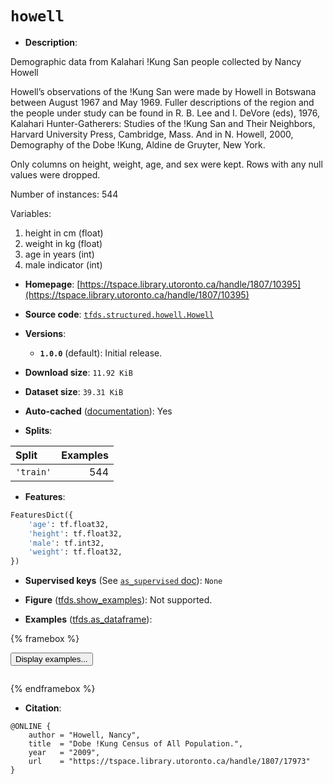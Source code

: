 <div itemscope itemtype="http://schema.org/Dataset">
  <div itemscope itemprop="includedInDataCatalog" itemtype="http://schema.org/DataCatalog">
    <meta itemprop="name" content="TensorFlow Datasets" />
  </div>
  <meta itemprop="name" content="howell" />
  <meta itemprop="description" content="Demographic data from Kalahari !Kung San people collected by Nancy Howell&#10;&#10;Howell’s observations of the !Kung San were made by Howell in Botswana between&#10;August 1967 and May 1969. Fuller descriptions of the region and the people&#10;under study can be found in R. B. Lee and I. DeVore (eds), 1976, Kalahari&#10;Hunter-Gatherers: Studies of the !Kung San and Their Neighbors, Harvard&#10;University Press, Cambridge, Mass. And in N. Howell, 2000, Demography of the&#10;Dobe !Kung, Aldine de Gruyter, New York.&#10;&#10;Only columns on height, weight, age, and sex were kept. Rows with any&#10;null values were dropped.&#10;&#10;Number of instances: 544&#10;&#10;Variables:&#10;&#10;1. height in cm   (float)&#10;2. weight in kg   (float)&#10;3. age in years   (int)&#10;4. male indicator (int)&#10;&#10;To use this dataset:&#10;&#10;```python&#10;import tensorflow_datasets as tfds&#10;&#10;ds = tfds.load(&#x27;howell&#x27;, split=&#x27;train&#x27;)&#10;for ex in ds.take(4):&#10;  print(ex)&#10;```&#10;&#10;See [the guide](https://www.tensorflow.org/datasets/overview) for more&#10;informations on [tensorflow_datasets](https://www.tensorflow.org/datasets).&#10;&#10;" />
  <meta itemprop="url" content="https://www.tensorflow.org/datasets/catalog/howell" />
  <meta itemprop="sameAs" content="https://tspace.library.utoronto.ca/handle/1807/10395" />
  <meta itemprop="citation" content="@ONLINE {&#10;    author = &quot;Howell, Nancy&quot;,&#10;    title  = &quot;Dobe !Kung Census of All Population.&quot;,&#10;    year   = &quot;2009&quot;,&#10;    url    = &quot;https://tspace.library.utoronto.ca/handle/1807/17973&quot;&#10;}" />
</div>

# `howell`


*   **Description**:

Demographic data from Kalahari !Kung San people collected by Nancy Howell

Howell’s observations of the !Kung San were made by Howell in Botswana between
August 1967 and May 1969. Fuller descriptions of the region and the people under
study can be found in R. B. Lee and I. DeVore (eds), 1976, Kalahari
Hunter-Gatherers: Studies of the !Kung San and Their Neighbors, Harvard
University Press, Cambridge, Mass. And in N. Howell, 2000, Demography of the
Dobe !Kung, Aldine de Gruyter, New York.

Only columns on height, weight, age, and sex were kept. Rows with any null
values were dropped.

Number of instances: 544

Variables:

1.  height in cm (float)
2.  weight in kg (float)
3.  age in years (int)
4.  male indicator (int)

*   **Homepage**:
    [https://tspace.library.utoronto.ca/handle/1807/10395](https://tspace.library.utoronto.ca/handle/1807/10395)

*   **Source code**:
    [`tfds.structured.howell.Howell`](https://github.com/tensorflow/datasets/tree/master/tensorflow_datasets/structured/howell/howell.py)

*   **Versions**:

    *   **`1.0.0`** (default): Initial release.

*   **Download size**: `11.92 KiB`

*   **Dataset size**: `39.31 KiB`

*   **Auto-cached**
    ([documentation](https://www.tensorflow.org/datasets/performances#auto-caching)):
    Yes

*   **Splits**:

Split     | Examples
:-------- | -------:
`'train'` | 544

*   **Features**:

```python
FeaturesDict({
    'age': tf.float32,
    'height': tf.float32,
    'male': tf.int32,
    'weight': tf.float32,
})
```

*   **Supervised keys** (See
    [`as_supervised` doc](https://www.tensorflow.org/datasets/api_docs/python/tfds/load#args)):
    `None`

*   **Figure**
    ([tfds.show_examples](https://www.tensorflow.org/datasets/api_docs/python/tfds/visualization/show_examples)):
    Not supported.

*   **Examples**
    ([tfds.as_dataframe](https://www.tensorflow.org/datasets/api_docs/python/tfds/as_dataframe)):

<!-- mdformat off(HTML should not be auto-formatted) -->

{% framebox %}

<button id="displaydataframe">Display examples...</button>
<div id="dataframecontent" style="overflow-x:auto"></div>
<script src="https://www.gstatic.com/external_hosted/jquery2.min.js"></script>
<script>
var url = "https://storage.googleapis.com/tfds-data/visualization/dataframe/howell-1.0.0.html";
$(document).ready(() => {
  $("#displaydataframe").click((event) => {
    // Disable the button after clicking (dataframe loaded only once).
    $("#displaydataframe").prop("disabled", true);

    // Pre-fetch and display the content
    $.get(url, (data) => {
      $("#dataframecontent").html(data);
    }).fail(() => {
      $("#dataframecontent").html(
        'Error loading examples. If the error persist, please open '
        + 'a new issue.'
      );
    });
  });
});
</script>

{% endframebox %}

<!-- mdformat on -->

*   **Citation**:

```
@ONLINE {
    author = "Howell, Nancy",
    title  = "Dobe !Kung Census of All Population.",
    year   = "2009",
    url    = "https://tspace.library.utoronto.ca/handle/1807/17973"
}
```

